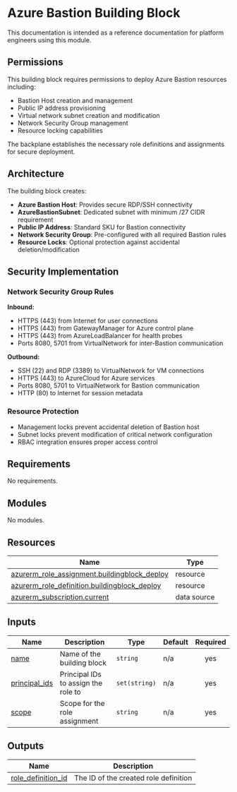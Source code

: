 # Azure Bastion Building Block

This documentation is intended as a reference documentation for platform engineers using this module.

## Permissions

This building block requires permissions to deploy Azure Bastion resources including:
- Bastion Host creation and management
- Public IP address provisioning
- Virtual network subnet creation and modification
- Network Security Group management
- Resource locking capabilities

The backplane establishes the necessary role definitions and assignments for secure deployment.

## Architecture

The building block creates:
- **Azure Bastion Host**: Provides secure RDP/SSH connectivity
- **AzureBastionSubnet**: Dedicated subnet with minimum /27 CIDR requirement
- **Public IP Address**: Standard SKU for Bastion connectivity
- **Network Security Group**: Pre-configured with all required Bastion rules
- **Resource Locks**: Optional protection against accidental deletion/modification

## Security Implementation

### Network Security Group Rules
**Inbound:**
- HTTPS (443) from Internet for user connections
- HTTPS (443) from GatewayManager for Azure control plane
- HTTPS (443) from AzureLoadBalancer for health probes
- Ports 8080, 5701 from VirtualNetwork for inter-Bastion communication

**Outbound:**
- SSH (22) and RDP (3389) to VirtualNetwork for VM connections
- HTTPS (443) to AzureCloud for Azure services
- Ports 8080, 5701 to VirtualNetwork for Bastion communication
- HTTP (80) to Internet for session metadata

### Resource Protection
- Management locks prevent accidental deletion of Bastion host
- Subnet locks prevent modification of critical network configuration
- RBAC integration ensures proper access control

<!-- BEGIN_TF_DOCS -->
## Requirements

No requirements.

## Modules

No modules.

## Resources

| Name | Type |
|------|------|
| [azurerm_role_assignment.buildingblock_deploy](https://registry.terraform.io/providers/hashicorp/azurerm/latest/docs/resources/role_assignment) | resource |
| [azurerm_role_definition.buildingblock_deploy](https://registry.terraform.io/providers/hashicorp/azurerm/latest/docs/resources/role_definition) | resource |
| [azurerm_subscription.current](https://registry.terraform.io/providers/hashicorp/azurerm/latest/docs/data-sources/subscription) | data source |

## Inputs

| Name | Description | Type | Default | Required |
|------|-------------|------|---------|:--------:|
| <a name="input_name"></a> [name](#input\_name) | Name of the building block | `string` | n/a | yes |
| <a name="input_principal_ids"></a> [principal\_ids](#input\_principal\_ids) | Principal IDs to assign the role to | `set(string)` | n/a | yes |
| <a name="input_scope"></a> [scope](#input\_scope) | Scope for the role assignment | `string` | n/a | yes |

## Outputs

| Name | Description |
|------|-------------|
| <a name="output_role_definition_id"></a> [role\_definition\_id](#output\_role\_definition\_id) | The ID of the created role definition |
<!-- END_TF_DOCS -->